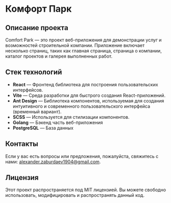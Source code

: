 # Комфорт Парк

## Описание проекта
Comfort Park — это проект веб-приложения для демонстрации услуг и возможностей строительной компании. Приложение включает несколько страниц, таких как главная страница, страница о компании, каталог проектов и галерея выполненных работ.

## Стек технологий
- **React** — Фронтенд библиотека для построения пользовательских интерфейсов.
- **Vite** — Среда разработки для быстрого создания React-приложений.
- **Ant Design** — Библиотека компонентов, используемая для создания интуитивного и современного пользовательского интерфейса (временный вариант).
- **SCSS** — Используется для стилизации компонентов.
- **Golang** — Бэкенд часть веб-приложения
- **PostgreSQL** — База данных

## Контакты
Если у вас есть вопросы или предложения, пожалуйста, свяжитесь с нами: [alexander.zaburdaev1904@gmail.com](mailto:alexander.zaburdaev1904@gmail.com).

## Лицензия
Этот проект распространяется под MIT лицензией. Вы можете свободно использовать, модифицировать и распространять данный код.

